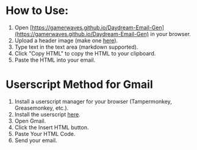 # How to Use:
1. Open [https://gamerwaves.github.io/Daydream-Email-Gen](https://gamerwaves.github.io/Daydream-Email-Gen) in your browser.
2. Upload a header image (make one [here](https://www.figma.com/design/DUjFs6TLn2nvPxh1p9Axdx/Example-Header?node-id=0-1&t=qgF4Xa2jAi2Xwnb0-1)).
3. Type text in the text area (markdown supported).
4. Click "Copy HTML" to copy the HTML to your clipboard.
5. Paste the HTML into your email.

# Userscript Method for Gmail
1. Install a userscript manager for your browser (Tampermonkey, Greasemonkey, etc.).
2. Install the userscript [here](main.user.js).
3. Open Gmail.
4. Click the Insert HTML button.
5. Paste Your HTML Code.
6. Send your email.
